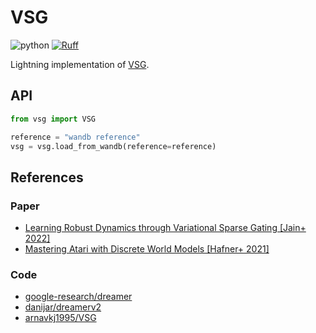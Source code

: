 # VSG

![python](https://img.shields.io/badge/python-3.10-blue)
[![Ruff](https://img.shields.io/endpoint?url=https://raw.githubusercontent.com/charliermarsh/ruff/main/assets/badge/v2.json)](https://github.com/astral-sh/ruff)

Lightning implementation of [VSG](https://arxiv.org/abs/2210.11698).

## API

```python
from vsg import VSG

reference = "wandb reference"
vsg = vsg.load_from_wandb(reference=reference)
```

## References

### Paper

- [Learning Robust Dynamics through Variational Sparse Gating [Jain+ 2022]](https://arxiv.org/abs/2210.11698)
- [Mastering Atari with Discrete World Models [Hafner+ 2021]](https://arxiv.org/abs/2010.02193)

### Code

- [google-research/dreamer](https://github.com/google-research/dreamer)
- [danijar/dreamerv2](https://github.com/danijar/dreamerv2)
- [arnavkj1995/VSG](https://github.com/arnavkj1995/VSG)

